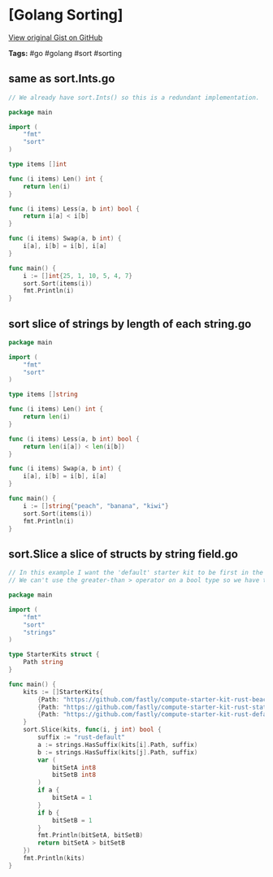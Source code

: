 # [Golang Sorting] 

[View original Gist on GitHub](https://gist.github.com/Integralist/596aa6ddd65130402145fe5f2843471e)

**Tags:** #go #golang #sort #sorting

## same as sort.Ints.go

```go
// We already have sort.Ints() so this is a redundant implementation.

package main

import (
	"fmt"
	"sort"
)

type items []int

func (i items) Len() int {
	return len(i)
}

func (i items) Less(a, b int) bool {
	return i[a] < i[b]
}

func (i items) Swap(a, b int) {
	i[a], i[b] = i[b], i[a]
}

func main() {
	i := []int{25, 1, 10, 5, 4, 7}
	sort.Sort(items(i))
	fmt.Println(i)
}
```

## sort slice of strings by length of each string.go

```go
package main

import (
	"fmt"
	"sort"
)

type items []string

func (i items) Len() int {
	return len(i)
}

func (i items) Less(a, b int) bool {
	return len(i[a]) < len(i[b])
}

func (i items) Swap(a, b int) {
	i[a], i[b] = i[b], i[a]
}

func main() {
	i := []string{"peach", "banana", "kiwi"}
	sort.Sort(items(i))
	fmt.Println(i)
}

```

## sort.Slice a slice of structs by string field.go

```go
// In this example I want the 'default' starter kit to be first in the list.
// We can't use the greater-than > operator on a bool type so we have to convert to int.

package main

import (
	"fmt"
	"sort"
	"strings"
)

type StarterKits struct {
	Path string
}

func main() {
	kits := []StarterKits{
		{Path: "https://github.com/fastly/compute-starter-kit-rust-beacon-termination"},
		{Path: "https://github.com/fastly/compute-starter-kit-rust-static-content"},
		{Path: "https://github.com/fastly/compute-starter-kit-rust-default"},
	}
	sort.Slice(kits, func(i, j int) bool {
		suffix := "rust-default"
		a := strings.HasSuffix(kits[i].Path, suffix)
		b := strings.HasSuffix(kits[j].Path, suffix)
		var (
			bitSetA int8
			bitSetB int8
		)
		if a {
			bitSetA = 1
		}
		if b {
			bitSetB = 1
		}
		fmt.Println(bitSetA, bitSetB)
		return bitSetA > bitSetB
	})
	fmt.Println(kits)
}
```

